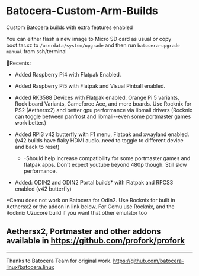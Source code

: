 # Batocera-Custom-Arm-Builds
Custom Batocera builds with extra features enabled

You can either flash a new image to Micro SD card as usual or copy boot.tar.xz to `/userdata/system/upgrade` and then run `batocera-upgrade manual` from ssh/terminal

🚀Recents:

* Added Raspberry Pi4 with Flatpak Enabled.

* Added Raspberry Pi5 with Flatpak and Visual Pinball enabled.
  
* Added RK3588 Devices with Flatpak enabled.  Orange Pi 5 variants, Rock board Variants, Gameforce Ace, and more boards.  Use Rocknix for PS2 (Aethersx2) and
  better gpu performance via libmail drivers (Rocknix can toggle between panfrost and libmali--even some portmaster games work better.) 

* Added RPI3 v42 butterfly with F1 menu, Flatpak and xwayland enabled. (v42 builds have flaky HDMI audio..need to toggle to different device and back to reset)
    * -Should help increase compatibility for some portmaster games and flatpak apps.  Don't expect youtube beyond 480p though. Still slow performance.
   

  
* Added: ODIN2 and ODIN2 Portal builds* with Flatpak and RPCS3 enabled (v42 butterfly)






*Cemu does not work on Batocera for Odin2.  Use Rocknix for built in Aethersx2 or the addon in link below. For Cemu use Rocknix, and the Rocknix Uzucore build if you want that other emulator too


## Aethersx2, Portmaster and other addons available in https://github.com/profork/profork ##
----

Thanks to Batocera Team for original work. https://github.com/batocera-linux/batocera.linux

